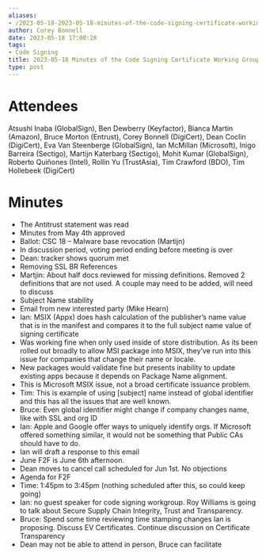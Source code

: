 ```yaml
---
aliases:
- /2023-05-18-2023-05-18-minutes-of-the-code-signing-certificate-working-group/
author: Corey Bonnell
date: 2023-05-18 17:00:28
tags:
- Code Signing
title: 2023-05-18 Minutes of the Code Signing Certificate Working Group
type: post
---
```


# Attendees

Atsushi Inaba (GlobalSign), Ben Dewberry (Keyfactor), Bianca Martin (Amazon), Bruce Morton (Entrust), Corey Bonnell (DigiCert), Dean Coclin (DigiCert), Eva Van Steenberge (GlobalSign), Ian McMillan (Microsoft), Inigo Barreira (Sectigo), Martijn Katerbarg (Sectigo), Mohit Kumar (GlobalSign), Roberto Quiñones (Intel), Rollin Yu (TrustAsia), Tim Crawford (BDO), Tim Hollebeek (DigiCert)

# Minutes

- The Antitrust statement was read
- Minutes from May 4th approved
- Ballot: CSC 18 – Malware base revocation (Martijn)
- In discussion period, voting period ending before meeting is over
- Dean: tracker shows quorum met
- Removing SSL BR References
- Martjin: About half docs reviewed for missing definitions. Removed 2 definitions that are not used. A couple may need to be added, will need to discuss
- Subject Name stability
- Email from new interested party (Mike Hearn)
- Ian: MSIX (Appx) does hash calculation of the publisher’s name value that is in the manifest and compares it to the full subject name value of signing certificate
- Was working fine when only used inside of store distribution. As its been rolled out broadly to allow MSI package into MSIX, they’ve run into this issue for companies that change their name or locale.
- New packages would validate fine but presents inability to update existing apps because it depends on Package Name alignment.
- This is Microsoft MSIX issue, not a broad certificate issuance problem.
- Tim: This is example of using \[subject\] name instead of global identifier and this has all the issues that are well known.
- Bruce: Even global identifier might change if company changes name, like with SSL and org ID
- Ian: Apple and Google offer ways to uniquely identify orgs. If Microsoft offered something similar, it would not be something that Public CAs should have to do.
- Ian will draft a response to this email
- June F2F is June 6th afternoon.
- Dean moves to cancel call scheduled for Jun 1st. No objections
- Agenda for F2F
- Time: 1:45pm to 3:45pm (nothing scheduled after this, so could keep going)
- Ian: no guest speaker for code signing workgroup. Roy Williams is going to talk about Secure Supply Chain Integrity, Trust and Transparency.
- Bruce: Spend some time reviewing time stamping changes Ian is proposing. Discuss EV Certificates. Continue discussion on Certificate Transparency
- Dean may not be able to attend in person, Bruce can facilitate